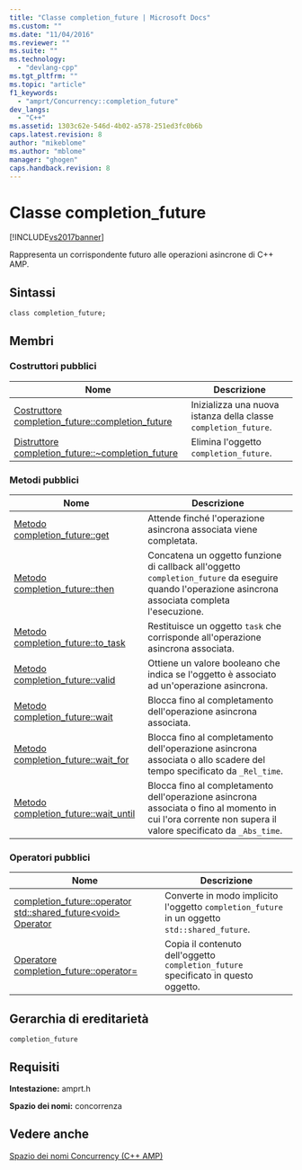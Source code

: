 ```yaml
---
title: "Classe completion_future | Microsoft Docs"
ms.custom: ""
ms.date: "11/04/2016"
ms.reviewer: ""
ms.suite: ""
ms.technology: 
  - "devlang-cpp"
ms.tgt_pltfrm: ""
ms.topic: "article"
f1_keywords: 
  - "amprt/Concurrency::completion_future"
dev_langs: 
  - "C++"
ms.assetid: 1303c62e-546d-4b02-a578-251ed3fc0b6b
caps.latest.revision: 8
author: "mikeblome"
ms.author: "mblome"
manager: "ghogen"
caps.handback.revision: 8
---
```

# Classe completion_future
[!INCLUDE[vs2017banner](../../../assembler/inline/includes/vs2017banner.md)]

Rappresenta un corrispondente futuro alle operazioni asincrone di C\+\+ AMP.  
  
## Sintassi  
  
```  
class completion_future;  
```  
  
## Membri  
  
### Costruttori pubblici  
  
|Nome|Descrizione|  
|----------|-----------------|  
|[Costruttore completion\_future::completion\_future](../Topic/completion_future::completion_future%20Constructor.md)|Inizializza una nuova istanza della classe `completion_future`.|  
|[Distruttore completion\_future::~completion\_future](../Topic/completion_future::~completion_future%20Destructor.md)|Elimina l'oggetto `completion_future`.|  
  
### Metodi pubblici  
  
|Nome|Descrizione|  
|----------|-----------------|  
|[Metodo completion\_future::get](../Topic/completion_future::get%20Method.md)|Attende finché l'operazione asincrona associata viene completata.|  
|[Metodo completion\_future::then](../Topic/completion_future::then%20Method.md)|Concatena un oggetto funzione di callback all'oggetto `completion_future` da eseguire quando l'operazione asincrona associata completa l'esecuzione.|  
|[Metodo completion\_future::to\_task](../Topic/completion_future::to_task%20Method.md)|Restituisce un oggetto `task` che corrisponde all'operazione asincrona associata.|  
|[Metodo completion\_future::valid](../Topic/completion_future::valid%20Method.md)|Ottiene un valore booleano che indica se l'oggetto è associato ad un'operazione asincrona.|  
|[Metodo completion\_future::wait](../Topic/completion_future::wait%20Method.md)|Blocca fino al completamento dell'operazione asincrona associata.|  
|[Metodo completion\_future::wait\_for](../Topic/completion_future::wait_for%20Method.md)|Blocca fino al completamento dell'operazione asincrona associata o allo scadere del tempo specificato da `_Rel_time`.|  
|[Metodo completion\_future::wait\_until](../Topic/completion_future::wait_until%20Method.md)|Blocca fino al completamento dell'operazione asincrona associata o fino al momento in cui l'ora corrente non supera il valore specificato da `_Abs_time`.|  
  
### Operatori pubblici  
  
|Nome|Descrizione|  
|----------|-----------------|  
|[completion\_future::operator std::shared\_future\<void\> Operator](../Topic/completion_future::operator%20std::shared_future%3Cvoid%3E%20Operator.md)|Converte in modo implicito l'oggetto `completion_future` in un oggetto `std::shared_future`.|  
|[Operatore completion\_future::operator\=](../Topic/completion_future::operator=%20Operator.md)|Copia il contenuto dell'oggetto `completion_future` specificato in questo oggetto.|  
  
## Gerarchia di ereditarietà  
 `completion_future`  
  
## Requisiti  
 **Intestazione:** amprt.h  
  
 **Spazio dei nomi:** concorrenza  
  
## Vedere anche  
 [Spazio dei nomi Concurrency \(C\+\+ AMP\)](../../../parallel/amp/reference/concurrency-namespace-cpp-amp.md)